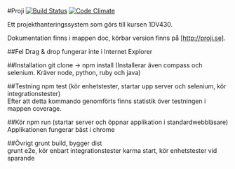 #Proji [![Build Status](https://magnum.travis-ci.com/kl222jy/Proji.svg?token=x65pavhqtxosaF5kvHEc)](https://magnum.travis-ci.com/kl222jy/Proji) [![Code Climate](https://codeclimate.com/repos/5391a9f86956800c37004204/badges/a0c57e4246a4af8f32f4/gpa.png)](https://codeclimate.com/repos/5391a9f86956800c37004204/feed)

Ett projekthanteringssystem som görs till kursen 1DV430.

Dokumentation finns i mappen doc, körbar version finns på [http://proji.se].

##Fel
Drag & drop fungerar inte i Internet Explorer

##Installation
git clone -> npm install (Installerar även compass och selenium. Kräver node, python, ruby och java)

##Testning
npm test (kör enhetstester, startar upp server och selenium, kör integrationstester)  
Efter att detta kommando genomförts finns statistik över testningen i mappen coverage.

##Kör
npm run (startar server och öppnar applikation i standardwebbläsare)  
Applikationen fungerar bäst i chrome

##Övrigt
grunt build, bygger dist  
grunt e2e, kör enbart integrationstester
karma start, kör enhetstester vid sparande